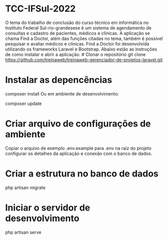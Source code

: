 # TCC-IFSul-2022
O tema do trabalho de conclusão do curso técnico em informática no Instituto Federal Sul-rio-grandesese é um sistema de agendamento de consultas e cadastro de pacientes, médicos e clínicas. A aplicação se chama Find a Doctor, além das funções citadas no tema, também é possível pesquisar e avaliar médicos e clínicas. Find a Doctor foi desenvolvida utilizando os frameworks Laravel e Bootstrap. Abaixo estão as instruções de como instalar e abrir a aplicação.                                                                                                                                                                                                                         # Clonar o repositório
git clone https://github.com/treinaweb/treinaweb-gerenciador-de-projetos-laravel.git

# Instalar as depencências
composer install
Ou em ambiente de desenvolvimento:

composer update

# Criar arquivo de configurações de ambiente
Copiar o arquivo de exemplo .env.example para .env na raiz do projeto configurar os detalhes da aplicação e conexão com o banco de dados.

# Criar a estrutura no banco de dados
php artisan migrate

# Iniciar o servidor de desenvolvimento
php artisan serve
